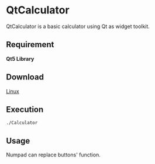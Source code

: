 # QtCalculator
QtCalculator is a basic calculator using Qt as widget toolkit.

## Requirement
**Qt5 Library**

## Download
[Linux](https://github.com/andymememe/QtCalculator/releases/download/v0.1.0-alpha/Calculator)

## Execution
```shell
./Calculator
```

## Usage
Numpad can replace buttons' function.
